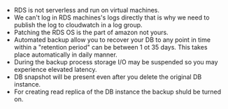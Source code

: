 * RDS is not serverless and run on virtual machines.  
* We can't log in RDS machines's logs directly that is why we need to publish the log to cloudwatch in a log group.  
* Patching the RDS OS is the part of amazon not yours.  
* Automated backup allow you to recover your DB to any point in time within a "retention period" can be between 1 ot 35 days. This takes place automatically in daily manner.  
* During the backup process storage I/O may be suspended so you may experience elevated latency.  
* DB snapshot will be present even after you delete the original DB instance.  
* For creating read replica of the DB instance the backup shuld be turned on.  

